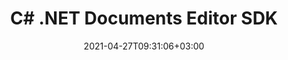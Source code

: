 ---
############################# Static ############################
layout: "product"
date: 2021-04-27T09:31:06+03:00
draft: false

product: "Editor"
product_tag: "editor"
platform: ".Net"
platform_tag: "net"

############################# Head ############################
head_title: ".NET Document Editor Cloud SDK – Edit Word Excel Presentations HTML"
head_description: ".NET document editor Cloud SDK REST APIs to render Microsoft Office Word, Excel, PPTX, HTML, XML without MS Office installed.‎"

############################# Header ############################
title: "C# .NET Documents Editor SDK"
description: "Cloud REST API to edit Word processing documents, Excel Spreadsheets & Presentations. Open document in WYSIWYG editor, edit and save back to original format."
button:
    enable: true

############################# SubMenu ############################
submenu:
    enable: true
    
    left:
        img_alt: "GroupDocs.Editor Cloud SDK for .NET"
        image: "/sdk/272x272/groupdocs_editor-for-net.webp"
        product: "GroupDocs.Editor"
        platform: ".NET"

    middle:
        button:
            # button loop
            - link: "#overview"
              text: "Overview"

            # button loop
            - link: "#features"
              text: "Features"

            # button loop
            - link: "#support-resources"
              text: "Resources"

            # button loop
            - link: "https://purchase.groupdocs.cloud/pricing"
              text: "Pricing"

    right:
        link_download: "https://github.com/groupdocs-editor-cloud/groupdocs-editor-cloud-dotnet"
        link_learn: "https://docs.groupdocs.cloud/editor/"
        link_buy: "https://purchase.groupdocs.cloud/buy"

############################# Overview ############################
overview:
    enable: true
    content: |
      GroupDocs.Editor Cloud SDK for .NET allows developers to easily perform document editing functionalities within any type of .NET based application by integrating it with GroupDocs.Editor Cloud REST API. The .NET editor SDK supports editing all popular industry standard document types without needing to install Microsoft Office or Open Office on the system. Simply upload the supported document (Microsoft Word, Excel spreadsheets, PowerPoint, TXT, HTML, XML) file formats in any third-party front-end WYSIWYG HTML editor of your choice using GroupDocs.Editor Cloud API, perform editing and convert it back to its original file format.

      Using document editing SDK – manipulate word processing documents as a whole or page by page. Manage font extraction operation to offer the same layout and appearance of the document after editing. It supports defining the index of currently edited worksheet while editing the multi-tabbed Excel spreadsheets. Developers can also fix any issues within URLs, formatting options, document structure or recognition of email addresses within XML files.
    tabs:
      enable: true     
      
      ## TAB ONE ##
      tab_one:
        description: |
          GroupDocs.Editor Cloud SDK for .NET only requires .NET Framework.

        left:
          enable: true
          icon: "fas fa-align-left"
          title: "Editing Option"
          content: |
            * Edit in flow or parged mode
            * Multi-language document
            * Manage font extraction
            * Support tabbed spreadsheets
            * Memory usage optimization
        
        right:
          enable: true
          icon: "fas fa-sitemap"
          title: "Information Extraction"
          content: |
            * Document Type
            * Document Size
            * Page Count
            
        
      
      ## TAB TWO ##
      tab_two:
        description: |
          GroupDocs.Editor Cloud supports a number of document formats.

        left:
          enable: true
          table:
            # table loop
            - title: "Microsoft Office"
              content: |
                * **Microsoft Word**: DOC, DOCX, DOCM, DOT, DOTX, DOTM, FlatOPC, ODT, OTT, RTF, WordML
                * **Microsoft Excel**: XLS, XLSX, XLT, XLSM, XLSB, XLTX, XLTM, XLAM, SXC, SpreadsheetML, ODS, FODS, DIF, DSV, CSV, TSV
                * **Microsoft PowerPoint**: PPT, PPTX, PPS, PPSX, PPSM, PPTM, POT, POTX, POTM, ODP, OTP

        right:
          enable: true
          table:
            # table loop
            - title: "Other Formats"
              content: |
                * **Plain Text**: TXT
                * **Markup**: HTML, XML

      ## TAB THREE ##
      tab_three:
        description: |
          If you do not want to use any of our SDKs or the required SDK is not available at the moment, you can still easily get started with GroupDocs.Editor REST API while using your favorite language & platform.
        
        left:
          enable: true
          table:
            # table loop
            - icon: "fab fa-windows"
              title: "Operating Systems"
              content: |
                * Microsoft Windows Desktop
                * Microsoft Windows Server
                * Linux
                * MacOS

            # table loop
            - icon: "fas fa-code"
              title: "Supported Frameworks"
              content: |
                * Java 7 (1.7) and above

        right:
          enable: true
          table:
            # table loop
            - icon: "fas fa-cogs"
              title: "Development Environments"
              content: |
                * NetBeans
                * IntelliJ IDEA
                * Eclipse
            # table loop
            - icon: "fas fa-tools"
              title: "Build Automation Tool"
              content: |
                * Maven

############################# Features ############################
features:
    enable: true
    title: "Advanced Document Editor REST API Features"

    feature:
      # feature loop
      - icon: "fab fa-html5"
        content: "Integrates easily within any WYSIWYG editor"

      # feature loop
      - icon: "fas fa-file-word"
        content: "Edit Word documents as a whole or define pages range"

      # feature loop
      - icon: "fas fa-file-image"
        content: "Multi-tabbed spreadsheet editing is supported"
      
      # feature loop
      - icon: "fas fa-file-alt"
        content: "Optimized memory usage for large CSV or TSV files"

      # feature loop
      - icon: "fas fa-file-pdf"
        content: "Extract document information (type, size, page count etc)"

      # feature loop
      - icon: "fas fa-folder"
        content: "Cloud REST API to be used with any language or platform"



      

    more_feature:
      # more_feature_loop
      - title: "Working with WordProcessing Documents - C#"
        content: |
          
          ```cs
          //Get your App SID, App Key and Storage Name at https://dashboard.groupdocs.cloud (free registration is required).
          var configuration = new Configuration(MyAppSid, MyAppKey);
          
          // Create necessary API instances
          var editApi = new EditApi(configuration );
          var fileApi = new FileApi(configuration );
          
          // The document already uploaded into the storage.
          // Load it into editable state
          var loadOptions = new WordProcessingLoadOptions
          {
              FileInfo = new FileInfo
              {
                  FilePath = "WordProcessing/password-protected.docx",
                  Password = "password"
              },
              OutputPath = "output"
          };
          var loadResult = editApi.Load(new LoadRequest(loadOptions));
          
          // Download html document
          var stream = fileApi.DownloadFile(new DownloadFileRequest(loadResult.HtmlPath));
          var htmlString = new StreamReader(stream, Encoding.UTF8).ReadToEnd();
          
          // Edit something...
          htmlString = htmlString.Replace("Sample test text", "Hello world");
          
          // Upload html back to storage
          fileApi.UploadFile(new UploadFileRequest(loadResult.HtmlPath,
              new MemoryStream(Encoding.UTF8.GetBytes(htmlString))));
          
          // Save html back to docx
          var saveOptions = new WordProcessingSaveOptions
          {
              FileInfo = loadOptions.FileInfo,
              OutputPath = "output/edited.docx",
              HtmlPath = loadResult.HtmlPath,
              ResourcesPath = loadResult.ResourcesPath
          };
          var saveResult = editApi.Save(new SaveRequest(saveOptions));
          ```
      

############################# Support ############################
support:
    enable: true

############################# Solutions ############################
solutions:
    enable: true
    title: "GroupDocs.Editor offers document viewing APIs for other popular development environments"

    solution:
        # solution loop
        - img_alt: "GroupDocs.Editor for cURL"
          image: "/sdk/272x272/groupdocs_editor-for-curl.webp"
          product: "GroupDocs.Editor"
          platform: "cURL for Cloud"
          link: "/editor/curl/"
          # solution loop
        - img_alt: "GroupDocs.Editor for .NET"
          image: "/sdk/272x272/groupdocs_editor-for-net.webp"
          product: "GroupDocs.Editor"
          platform: ".NET"
          link: "/editor/net/"
          # solution loop
        - img_alt: "GroupDocs.Editor for Java"
          image: "/sdk/272x272/groupdocs_editor-for-java.webp"
          product: "GroupDocs.Editor"
          platform: "Java"
          link: "/editor/java/"
          # solution loop
        - img_alt: "GroupDocs.Editor for PHP"
          image: "/sdk/272x272/groupdocs_editor-for-php.webp"
          product: "GroupDocs.Editor"
          platform: "Php"
          link: "/editor/php/"
          # solution loop
        - img_alt: "GroupDocs.Editor for Python"
          image: "/sdk/272x272/groupdocs_editor-for-python.webp"
          product: "GroupDocs.Editor"
          platform: "Python"
          link: "/editor/python/"
          # solution loop
        - img_alt: "GroupDocs.Editor for Ruby"
          image: "/sdk/272x272/groupdocs_editor-for-ruby.webp"
          product: "GroupDocs.Editor"
          platform: "Ruby"
          link: "/editor/ruby/"
          # solution loop
        - img_alt: "GroupDocs.Editor for Node.js"
          image: "/sdk/272x272/groupdocs_editor-for-node.webp"
          product: "GroupDocs.Editor"
          platform: "Node.js"
          link: "/editor/nodejs/"
          # solution loop
        - img_alt: "GroupDocs.Editor for Android"
          image: "/sdk/272x272/groupdocs_editor-for-android.webp"
          product: "GroupDocs.Editor"
          platform: "Android"
          link: "/editor/android/"

############################# Back to top ###############################
back_to_top:
  enable: true
---